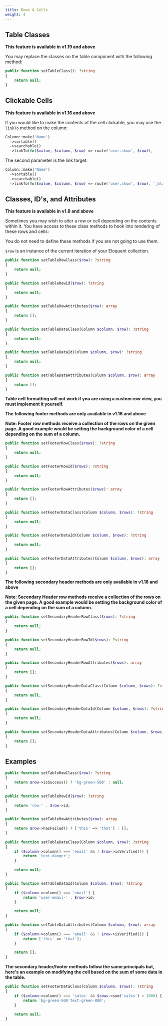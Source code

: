 ```yaml
---
title: Rows & Cells
weight: 4
---
```


## Table Classes

**This feature is available in v1.19 and above**

You may replace the classes on the table component with the following method:

```php
public function setTableClass(): ?string
{
    return null;
}
```

## Clickable Cells

**This feature is available in v1.16 and above**

If you would like to make the contents of the cell clickable, you may use the `linkTo` method on the column:

```php
Column::make('Name')
  ->sortable()
  ->searchable()
  ->linkTo(fn($value, $column, $row) => route('user.show', $row)),
```

The second parameter is the link target:

```php
Column::make('Name')
  ->sortable()
  ->searchable()
  ->linkTo(fn($value, $column, $row) => route('user.show', $row), '_blank'),
```

## Classes, ID's, and Attributes

**This feature is available in v1.8 and above**

Sometimes you may wish to alter a row or cell depending on the contents within it. You have access to these class methods to hook into rendering of these rows and cells:

You do not need to define these methods if you are not going to use them.

`$row` is an instance of the current iteration of your Eloquent collection.

```php
public function setTableRowClass($row): ?string
{
    return null;
}
```

```php
public function setTableRowId($row): ?string
{
    return null;
}
```

```php
public function setTableRowAttributes($row): array
{
    return [];
}
```

```php
public function setTableDataClass(Column $column, $row): ?string
{
    return null;
}
```

```php
public function setTableDataId(Column $column, $row): ?string
{
    return null;
}
```

```php
public function setTableDataAttributes(Column $column, $row): array
{
    return [];
}
```

**Table cell formatting will not work if you are using a custom row view, you must implement it yourself.**

**The following footer methods are only available in v1.16 and above**

**Note: Footer row methods receive a collection of the rows on the given page. A good example would be setting the background color of a cell depending on the sum of a column.**

```php
public function setFooterRowClass($rows): ?string
{
    return null;
}
```

```php
public function setFooterRowId($rows): ?string
{
    return null;
}
```

```php
public function setFooterRowAttributes($rows): array
{
    return [];
}
```

```php
public function setFooterDataClass(Column $column, $rows): ?string
{
    return null;
}
```

```php
public function setFooterDataId(Column $column, $rows): ?string
{
    return null;
}
```

```php
public function setFooterDataAttributes(Column $column, $rows): array
{
    return [];
}
```

**The following secondary header methods are only available in v1.18 and above**

**Note: Secondary Header row methods receive a collection of the rows on the given page. A good example would be setting the background color of a cell depending on the sum of a column.**

```php
public function setSecondaryHeaderRowClass($rows): ?string
{
    return null;
}
```

```php
public function setSecondaryHeaderRowId($rows): ?string
{
    return null;
}
```

```php
public function setSecondaryHeaderRowAttributes($rows): array
{
    return [];
}
```

```php
public function setSecondaryHeaderDataClass(Column $column, $rows): ?string
{
    return null;
}
```

```php
public function setSecondaryHeaderDataId(Column $column, $rows): ?string
{
    return null;
}
```

```php
public function setSecondaryHeaderDataAttributes(Column $column, $rows): array
{
    return [];
}
```

## Examples

```php
public function setTableRowClass($row): ?string
{
    return $row->isSuccess() ? 'bg-green-500' : null;
}
```

```php
public function setTableRowId($row): ?string
{
    return 'row-' . $row->id;
}
```

```php
public function setTableRowAttributes($row): array
{
    return $row->hasFailed() ? ['this' => 'that'] : [];
}
```

```php
public function setTableDataClass(Column $column, $row): ?string
{
    if ($column->column() === 'email' && ! $row->isVerified()) {
        return 'text-danger';
    }

    return null;
}
```

```php
public function setTableDataId(Column $column, $row): ?string
{
    if ($column->column() === 'email') {
        return 'user-email-' . $row->id;
    }

    return null;
}
```

```php
public function setTableDataAttributes(Column $column, $row): array
{
    if ($column->column() === 'email' && ! $row->isVerified()) {
        return ['this' => 'that'];
    }

    return [];
}
```

**The secondary header/footer methods follow the same principals but, here's an example on modifying the cell based on the sum of some data in the table.**

```php
public function setFooterDataClass(Column $column, $rows): ?string
{
    if ($column->column() === 'sales' && $rows->sum('sales') > 1000) {
        return 'bg-green-500 text-green-800';
    }

    return null;
}
```
